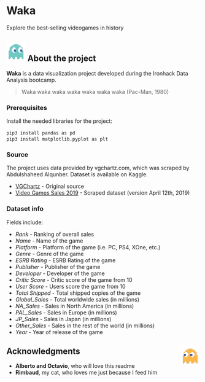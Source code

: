 # Waka
Explore the best-selling videogames in history

## <img src="images/blue_ghost.png"> About the project

**Waka** is a data visualization project developed during the Ironhack Data Analysis bootcamp.

> Waka waka waka waka waka waka waka (Pac-Man, 1980)

### Prerequisites

Install the needed libraries for the project:

```
pip3 install pandas as pd
pip3 install matplotlib.pyplot as plt
```

### Source

The project uses data provided by vgchartz.com, which was scraped by Abdulshaheed Alqunber. Dataset is available on Kaggle.

- [VGChartz](http://www.vgchartz.com/gamedb/) - Original source
- [Video Games Sales 2019](https://www.kaggle.com/ashaheedq/video-games-sales-2019) - Scraped dataset (version April 12th, 2019)

### Dataset info

Fields include:

- *Rank* - Ranking of overall sales
- *Name* - Name of the game
- *Platform* - Platform of the game (i.e. PC, PS4, XOne, etc.)
- *Genre* - Genre of the game
- *ESRB Rating* - ESRB Rating of the game
- *Publisher* - Publisher of the game
- *Developer* - Developer of the game
- *Critic Score* - Critic score of the game from 10
- *User Score* - Users score the game from 10
- *Total Shipped* - Total shipped copies of the game
- *Global_Sales* - Total worldwide sales (in millions)
- *NA_Sales* - Sales in North America (in millions)
- *PAL_Sales* - Sales in Europe (in millions)
- *JP_Sales* - Sales in Japan (in millions)
- *Other_Sales* - Sales in the rest of the world (in millions)
- *Year* - Year of release of the game

## Acknowledgments <img align="right" src="images/orange_ghost.png">

- **Alberto and Octavio**, who will love this readme
- **Rimbaud**, my cat, who loves me just because I feed him

